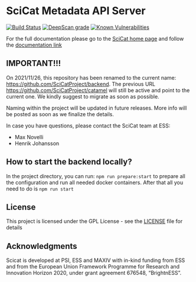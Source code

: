 # SciCat Metadata API Server

[![Build Status](https://github.com/SciCatProject/backend/actions/workflows/test-build.yml/badge.svg)](https://github.com/SciCatProject/backend/actions)
[![DeepScan grade](https://deepscan.io/api/teams/8394/projects/20871/branches/581451/badge/grade.svg)](https://deepscan.io/dashboard#view=project&tid=8394&pid=20871&bid=581451)
[![Known Vulnerabilities](https://snyk.io/test/github/SciCatProject/backend/master/badge.svg?targetFile=package.json)](https://snyk.io/test/github/SciCatProject/backend/master?targetFile=package.json)

For the full documentation please go to the [SciCat home page](https://scicatproject.github.io/) and follow the [documentation link](https://scicatproject.github.io/documentation)

## IMPORTANT!!!

On 2021/11/26, this repository has been renamed to the current name: https://github.com/SciCatProject/backend.
The previous URL https://github.com/SciCatProject/catamel will still be active and point to the current one.
We kindly suggest to migrate as soon as possible.

Naming within the project will be updated in future releases. More info will be posted as soon as we finalize the details.

In case you have questions, please contact the SciCat team at ESS:

-   Max Novelli
-   Henrik Johansson

## How to start the backend locally?

In the project directory, you can run: `npm run prepare:start` to prepare all the configuration and run all needed docker containers. After that all you need to do is `npm run start`

## License

This project is licensed under the GPL License - see the [LICENSE](LICENSE) file for details

## Acknowledgments

Scicat is developed at PSI, ESS and MAXIV with in-kind funding from ESS and from the European Union Framework Programme for Research and Innovation Horizon 2020, under grant agreement 676548, “BrightnESS”.
